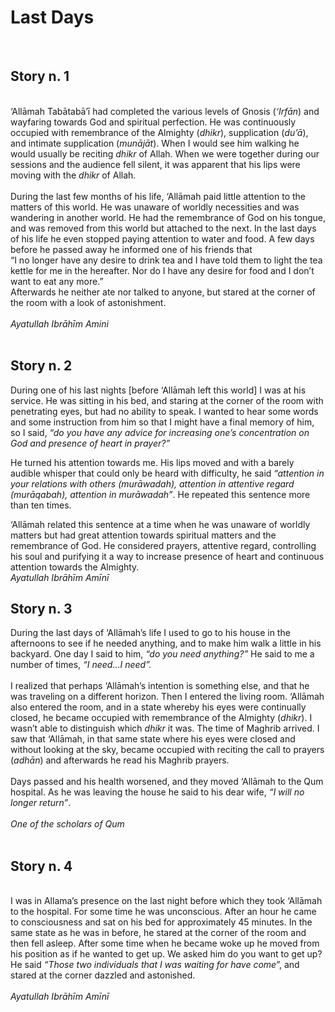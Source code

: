 Last Days
=========

 

Story n. 1
----------

   
 ‘Allāmah Tabātabā’ī had completed the various levels of Gnosis
(*‘Irfān*) and wayfaring towards God and spiritual perfection. He was
continuously occupied with remembrance of the Almighty (*dhikr*),
supplication (*du’ā*), and intimate supplication (*munājāt*). When I
would see him walking he would usually be reciting *dhikr* of Allah.
When we were together during our sessions and the audience fell silent,
it was apparent that his lips were moving with the *dhikr* of Allah.  
    
 During the last few months of his life, ‘Allāmah paid little attention
to the matters of this world. He was unaware of worldly necessities and
was wandering in another world. He had the remembrance of God on his
tongue, and was removed from this world but attached to the next. In the
last days of his life he even stopped paying attention to water and
food. A few days before he passed away he informed one of his friends
that  
 “I no longer have any desire to drink tea and I have told them to light
the tea kettle for me in the hereafter. Nor do I have any desire for
food and I don’t want to eat any more.”  
 Afterwards he neither ate nor talked to anyone, but stared at the
corner of the room with a look of astonishment.  
    
*Ayatullah Ibrāhīm Amini*  
  

Story n. 2 
-----------

During one of his last nights [before ‘Allāmah left this world] I was at
his service. He was sitting in his bed, and staring at the corner of the
room with penetrating eyes, but had no ability to speak. I wanted to
hear some words and some instruction from him so that I might have a
final memory of him, so I said, *“do you have any advice for increasing
one’s concentration on God and presence of heart in prayer?”*

He turned his attention towards me. His lips moved and with a barely
audible whisper that could only be heard with difficulty, he said
*“attention in your relations with others (murāwadah), attention in
attentive regard (murāqabah), attention in murāwadah”*. He repeated this
sentence more than ten times.

‘Allāmah related this sentence at a time when he was unaware of worldly
matters but had great attention towards spiritual matters and the
remembrance of God. He considered prayers, attentive regard, controlling
his soul and purifying it a way to increase presence of heart and
continuous attention towards the Almighty.     
*Ayatullah Ibrāhīm Amīnī* 

Story n. 3 
-----------

During the last days of ‘Allāmah’s life I used to go to his house in the
afternoons to see if he needed anything, and to make him walk a little
in his backyard. One day I said to him, *“do you need anything?”* He
said to me a number of times, *“I need…I need”.*  
    
 I realized that perhaps ‘Allāmah’s intention is something else, and
that he was traveling on a different horizon. Then I entered the living
room. ‘Allāmah also entered the room, and in a state whereby his eyes
were continually closed, he became occupied with remembrance of the
Almighty (*dhikr*). I wasn’t able to distinguish which *dhikr* it was.
The time of Maghrib arrived. I saw that ‘Allāmah, in that same state
where his eyes were closed and without looking at the sky, became
occupied with reciting the call to prayers (*adhān*) and afterwards he
read his Maghrib prayers.  
    
 Days passed and his health worsened, and they moved ‘Allāmah to the Qum
hospital. As he was leaving the house he said to his dear wife, *“I will
no longer return”*.  
    
*One of the scholars of Qum*  
  

Story n. 4
----------

   
 I was in Allama’s presence on the last night before which they took
‘Allāmah to the hospital. For some time he was unconscious. After an
hour he came to consciousness and sat on his bed for approximately 45
minutes. In the same state as he was in before, he stared at the corner
of the room and then fell asleep. After some time when he became woke up
he moved from his position as if he wanted to get up. We asked him do
you want to get up? He said *“Those two individuals that I was waiting
for have come*”, and stared at the corner dazzled and astonished.  
    
*Ayatullah Ibrāhīm Amīnī*


